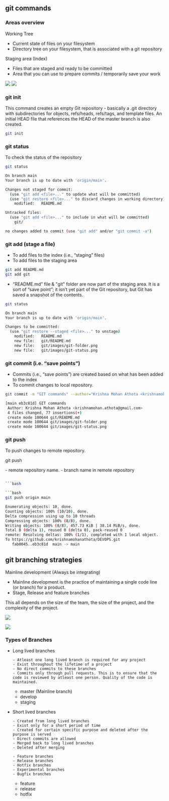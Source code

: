 ## git commands

### Areas overview

Working Tree

- Current state of files on your filesystem
- Directory tree on your filesystem, that is associated with a git repository

Staging area (Index)

- Files that are staged and ready to be committed
- Area that you can use to prepare commits / temporarily save your work

![](images/git-status.png)
![](images/git-folder.png)

### git init

This command creates an empty Git repository - basically a .git directory with subdirectories for objects, refs/heads, refs/tags, and template files. An initial HEAD file that references the HEAD of the master branch is also created.

```bash
git init
```

### git status

To check the status of the repository

```bash
git status

On branch main
Your branch is up to date with 'origin/main'.

Changes not staged for commit:
  (use "git add <file>..." to update what will be committed)
  (use "git restore <file>..." to discard changes in working directory)
	modified:   README.md

Untracked files:
  (use "git add <file>..." to include in what will be committed)
	git/

no changes added to commit (use "git add" and/or "git commit -a")
```

### git add (stage a file)

- To add files to the index (i.e., “staging” files)
- To add files to the staging area

```bash
git add README.md
git add git
```

- “README.md” file & "git" folder are now part of the staging area. It is a sort of “save point”; it isn’t yet part of the Git repository, but Git has saved a snapshot of the contents.

```bash
git status

On branch main
Your branch is up to date with 'origin/main'.

Changes to be committed:
  (use "git restore --staged <file>..." to unstage)
	modified:   README.md
	new file:   git/README.md
	new file:   git/images/git-folder.png
	new file:   git/images/git-status.png
```

### git commit (i.e. “save points”)

- Commits (i.e., “save points”) are created based on what has been added to the index
- To commit changes to local repository.

```bash
git commit -m "GIT commands" --author="Krishna Mohan Athota <krishnamohan.athota@gmail.com>"

[main eb3c81d] GIT commands
 Author: Krishna Mohan Athota <krishnamohan.athota@gmail.com>
 4 files changed, 77 insertions(+)
 create mode 100644 git/README.md
 create mode 100644 git/images/git-folder.png
 create mode 100644 git/images/git-status.png
```

### git push

To push changes to remote repository.

git push <remote> <branch>

<remote> - remote repository name.
<branch> - branch name in remote repository

````bash

```bash

```bash
git push origin main

Enumerating objects: 10, done.
Counting objects: 100% (10/10), done.
Delta compression using up to 10 threads
Compressing objects: 100% (8/8), done.
Writing objects: 100% (8/8), 457.73 KiB | 38.14 MiB/s, done.
Total 8 (delta 1), reused 0 (delta 0), pack-reused 0
remote: Resolving deltas: 100% (1/1), completed with 1 local object.
To https://github.com/krishnamohanathota/DEVOPS.git
   fab0045..eb3c81d  main -> main
````

## git branching strategies

Mainline development (Always be integrating)

- Mainline development is the practice of maintaining a single code line (or branch) for a product.
- Stage, Release and feature branches

This all depends on the size of the team, the size of the project, and the complexity of the project.

![](images/git-branching-strategy1.png)

![](images/git-branching-strategy2.png)

### Types of Branches

- Long lived branches

  ```
  - Atleast one long lived branch is required for any project
  - Exist throughout the lifetime of a project
  - No direct commits to these branches
  - Commits only through pull requests. This is to ensure that the code is reviewed by atleast one person. Quality of the code is maintained.
  ```

  - master (Mainline branch)
  - develop
  - staging

- Short lived branches

  ```
  - Created from long lived branches
  - Exist only for a short period of time
  - Created for certain specific purpose and deleted after the purpose is served
  - Direct commits are allowed
  - Merged back to long lived branches
  - Deleted after merging

  - Feature branches
  - Release branches
  - Hotfix branches
  - Experimental branches
  - Bugfix branches
  ```

  - feature
  - release
  - hotfix

